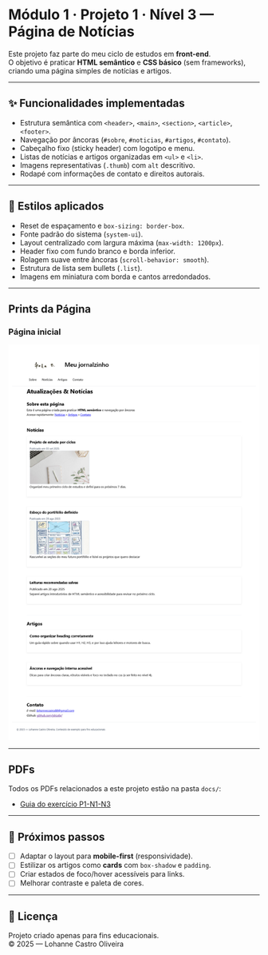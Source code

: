 # Módulo 1 · Projeto 1 · Nível 3 — Página de Notícias

Este projeto faz parte do meu ciclo de estudos em **front-end**.  
O objetivo é praticar **HTML semântico** e **CSS básico** (sem frameworks), criando uma página simples de notícias e artigos.

---

## ✨ Funcionalidades implementadas

- Estrutura semântica com `<header>`, `<main>`, `<section>`, `<article>`, `<footer>`.
- Navegação por âncoras (`#sobre`, `#noticias`, `#artigos`, `#contato`).
- Cabeçalho fixo (sticky header) com logotipo e menu.
- Listas de notícias e artigos organizadas em `<ul>` e `<li>`.
- Imagens representativas (`.thumb`) com `alt` descritivo.
- Rodapé com informações de contato e direitos autorais.

---

## 🎨 Estilos aplicados

- Reset de espaçamento e `box-sizing: border-box`.
- Fonte padrão do sistema (`system-ui`).
- Layout centralizado com largura máxima (`max-width: 1200px`).
- Header fixo com fundo branco e borda inferior.
- Rolagem suave entre âncoras (`scroll-behavior: smooth`).
- Estrutura de lista sem bullets (`.list`).
- Imagens em miniatura com borda e cantos arredondados.

---

## Prints da Página

### Página inicial

![Página Inicial](assets/img/screenshot-index.png)

---

## PDFs

Todos os PDFs relacionados a este projeto estão na pasta `docs/`:

- [Guia do exercício P1-N1-N3](<docs/M1%20•%20P1%20(exercício%20Tradicional)%20•%20Nível%203%20—%20Guia%20do%20exercício.pdf>)

---

## 🚀 Próximos passos

- [ ] Adaptar o layout para **mobile-first** (responsividade).
- [ ] Estilizar os artigos como **cards** com `box-shadow` e `padding`.
- [ ] Criar estados de foco/hover acessíveis para links.
- [ ] Melhorar contraste e paleta de cores.

---

## 📝 Licença

Projeto criado apenas para fins educacionais.  
© 2025 — Lohanne Castro Oliveira
